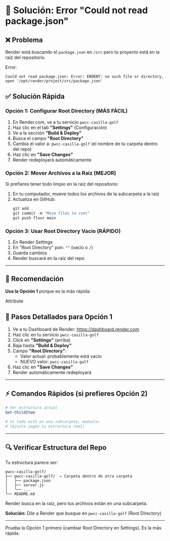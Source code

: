 # 🔧 Solución: Error "Could not read package.json"

## ❌ Problema

Render está buscando el `package.json` en `/src` pero tu proyecto está en la raíz del repositorio.

Error:
```
Could not read package.json: Error: ENOENT: no such file or directory, 
open '/opt/render/project/src/package.json'
```

## ✅ Solución Rápida

### Opción 1: Configurar Root Directory (MÁS FÁCIL)

1. En Render.com, ve a tu servicio `pwcc-casilla-golf`
2. Haz clic en el tab **"Settings"** (Configuración)
3. Ve a la sección **"Build & Deploy"**
4. Busca el campo **"Root Directory"**
5. Cambia el valor a: `pwcc-casilla-golf` (el nombre de tu carpeta dentro del repo)
6. Haz clic en **"Save Changes"**
7. Render redeployará automáticamente

### Opción 2: Mover Archivos a la Raíz (MEJOR)

Si prefieres tener todo limpio en la raíz del repositorio:

1. En tu computador, mueve todos los archivos de la subcarpeta a la raíz
2. Actualiza en GitHub:
   ```powershell
   git add .
   git commit -m "Move files to root"
   git push flour main
   ```

### Opción 3: Usar Root Directory Vacío (RÁPIDO)

1. En Render Settings
2. En "Root Directory" pon: `""` (vacío o `/`)
3. Guarda cambios
4. Render buscará en la raíz del repo

---

## 🎯 Recomendación

**Usa la Opción 1** porque es la más rápida:

Attribute

## 📝 Pasos Detallados para Opción 1

1. Ve a tu Dashboard de Render: https://dashboard.render.com
2. Haz clic en tu servicio `pwcc-casilla-golf`
3. Click en **"Settings"** (arriba)
4. Baja hasta **"Build & Deploy"**
5. Campo **"Root Directory"**:
   - Valor actual: probablemente está vacío
   - NUEVO valor: `pwcc-casilla-golf`
6. Haz clic en **"Save Changes"**
7. Render automáticamente redeployará

---

## ⚡ Comandos Rápidos (si prefieres Opción 2)

```powershell
# Ver estructura actual
Get-ChildItem

# Si todo está en una subcarpeta, muévelo:
# (Ajusta según tu estructura real)
```

---

## 🔍 Verificar Estructura del Repo

Tu estructura parece ser:
```
pwcc-casilla-golf/
├── pwcc-casilla-golf/  ← Carpeta dentro de otra carpeta
│   ├── package.json
│   ├── server.js
│   └── ...
└── README.md
```

Render busca en la raíz, pero tus archivos están en una subcarpeta.

**Solución:** Dile a Render que busque en `pwcc-casilla-golf` (Root Directory)

---

Prueba la Opción 1 primero (cambiar Root Directory en Settings). Es la más rápida.

